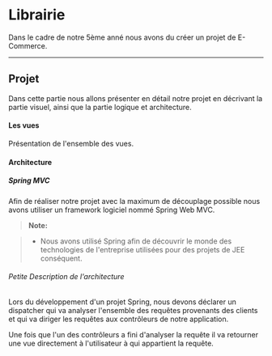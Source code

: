 Librairie
===================

Dans le cadre de notre 5ème anné  nous avons du créer un projet de E-Commerce.

----------

Projet
-------------
Dans cette partie nous allons présenter en détail notre projet en décrivant la partie visuel, ainsi que la partie logique et architecture. 

#### <i class="icon-file"></i> Les vues
Présentation de l'ensemble des vues.

#### <i class="icon-file"></i> Architecture

##### Spring MVC

Afin de réaliser notre projet avec la maximum de découplage possible nous avons utiliser un framework logiciel nommé Spring Web MVC. 

> **Note:**

> - Nous avons utilisé Spring afin de découvrir  le monde des technologies de l'entreprise utilisées pour des projets de JEE conséquent.

###### Petite Description de l'architecture 
Lors du développement d'un projet Spring, nous devons déclarer un dispatcher qui va analyser l'ensemble des requêtes provenants des clients et qui va diriger les requêtes aux contrôleurs de notre application.

Une fois que l'un des contrôleurs a fini d'analyser la requête il va retourner une vue directement à l'utilisateur à qui appartient la requête.



